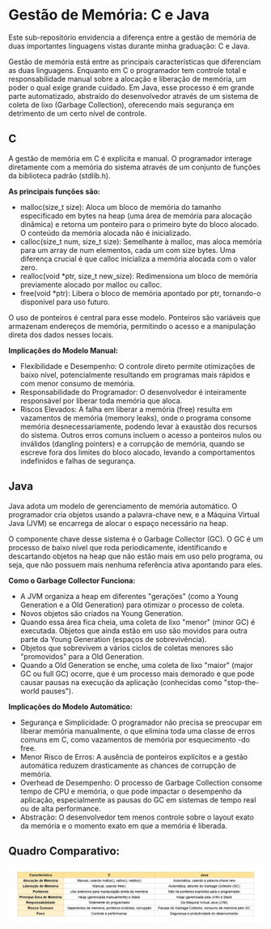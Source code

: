 # Gestão de Memória: C e Java
Este sub-repositório envidencia a diferença entre a gestão de memória de duas importantes linguagens vistas durante minha graduação: C e Java.

Gestão de memória está entre as principais características que diferenciam as duas linguagens. Enquanto em C o programador tem controle total e responsabilidade manual sobre a alocação e liberação de memória, um poder o qual exige grande cuidado. Em Java, esse processo é em grande parte automatizado, abstraído do desenvolvedor através de um sistema de coleta de lixo (Garbage Collection), oferecendo mais segurança em detrimento de um certo nível de controle.

## C
A gestão de memória em C é explícita e manual. O programador interage diretamente com a memória do sistema através de um conjunto de funções da biblioteca padrão (stdlib.h). 

**As principais funções são:**

- malloc(size_t size): Aloca um bloco de memória do tamanho especificado em bytes na heap (uma área de memória para alocação dinâmica) e retorna um ponteiro para o primeiro byte do bloco alocado. O conteúdo da memória alocada não é inicializado.
- calloc(size_t num, size_t size): Semelhante à malloc, mas aloca memória para um array de num elementos, cada um com size bytes. Uma diferença crucial é que calloc inicializa a memória alocada com o valor zero.
- realloc(void *ptr, size_t new_size): Redimensiona um bloco de memória previamente alocado por malloc ou calloc.
- free(void *ptr): Libera o bloco de memória apontado por ptr, tornando-o disponível para uso futuro.

O uso de ponteiros é central para esse modelo. Ponteiros são variáveis que armazenam endereços de memória, permitindo o acesso e a manipulação direta dos dados nesses locais.

**Implicações do Modelo Manual:**

- Flexibilidade e Desempenho: O controle direto permite otimizações de baixo nível, potencialmente resultando em programas mais rápidos e com menor consumo de memória.
- Responsabilidade do Programador: O desenvolvedor é inteiramente responsável por liberar toda memória que aloca.
- Riscos Elevados: A falha em liberar a memória (free) resulta em vazamentos de memória (memory leaks), onde o programa consome memória desnecessariamente, podendo levar à exaustão dos recursos do sistema. Outros erros comuns incluem o acesso a ponteiros nulos ou inválidos (dangling pointers) e a corrupção de memória, quando se escreve fora dos limites do bloco alocado, levando a comportamentos indefinidos e falhas de segurança.

## Java
Java adota um modelo de gerenciamento de memória automático. O programador cria objetos usando a palavra-chave new, e a Máquina Virtual Java (JVM) se encarrega de alocar o espaço necessário na heap.

O componente chave desse sistema é o Garbage Collector (GC). O GC é um processo de baixo nível que roda periodicamente, identificando e descartando objetos na heap que não estão mais em uso pelo programa, ou seja, que não possuem mais nenhuma referência ativa apontando para eles.

**Como o Garbage Collector Funciona:**

- A JVM organiza a heap em diferentes "gerações" (como a Young Generation e a Old Generation) para otimizar o processo de coleta.
- Novos objetos são criados na Young Generation.
- Quando essa área fica cheia, uma coleta de lixo "menor" (minor GC) é executada. Objetos que ainda estão em uso são movidos para outra parte da Young Generation (espaços de sobrevivência).
- Objetos que sobrevivem a vários ciclos de coletas menores são "promovidos" para a Old Generation.
- Quando a Old Generation se enche, uma coleta de lixo "maior" (major GC ou full GC) ocorre, que é um processo mais demorado e que pode causar pausas na execução da aplicação (conhecidas como "stop-the-world pauses").

**Implicações do Modelo Automático:**

- Segurança e Simplicidade: O programador não precisa se preocupar em liberar memória manualmente, o que elimina toda uma classe de erros comuns em C, como vazamentos de memória por esquecimento -do free.
- Menor Risco de Erros: A ausência de ponteiros explícitos e a gestão automática reduzem drasticamente as chances de corrupção de memória.
- Overhead de Desempenho: O processo de Garbage Collection consome tempo de CPU e memória, o que pode impactar o desempenho da aplicação, especialmente as pausas do GC em sistemas de tempo real ou de alta performance.
- Abstração: O desenvolvedor tem menos controle sobre o layout exato da memória e o momento exato em que a memória é liberada.

## Quadro Comparativo:
![Comparativo Gestão de Memória](https://github.com/mfevasconcelos/Fundamentos-Linguagens-UFC/blob/main/10-gerenciamento-memoria/comparativo%20gest%C3%A3o%20de%20mem%C3%B3ria.jpg)
